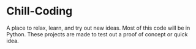 # Chill-Coding
A place to relax, learn, and try out new ideas.
Most of this code will be in Python. These projects are made to
test out a proof of concept or quick idea.
